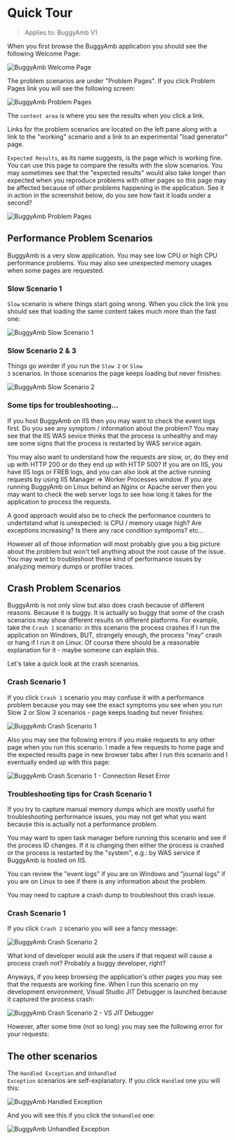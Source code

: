 <h1>Quick Tour</h1>

>Applies to: BuggyAmb V1

When you first browse the BuggyAmb application you should see the following Welcome Page:

![BuggyAmb Welcome Page](Images/browser_welcome_to_buggyamb.png)

The problem scenarios are under "Problem Pages". If you click Problem Pages link you will see the following screen:

![BuggyAmb Problem Pages](Images/browser_problem_pages.png)

The <code>content area</code> is where you see the results when you click a link.

Links for the problem scenarios are located on the left pane along with a link to the "working" scenario and a link to an experimental "load generator" page.

<code>Expected Results</code>, as its name suggests, is the page which is working fine. You can use this page to compare the results with the slow scenarios. You may sometimes see that the "expected results" would also take longer than expected when you reproduce problems with other pages so this page may be affected because of other problems happening in the application. See it in action in the screenshot below, do you see how fast it loads under a second?

![BuggyAmb Problem Pages](Images/browser_expected_results.png)

<h2>Performance Problem Scenarios</h2>

BuggyAmb is a very slow application. You may see low CPU or high CPU performance problems. You may also see unexpected memory usages when some pages are requested.

<h3>Slow Scenario 1</h3>

<code>Slow</code> scenario is where things start going wrong. When you click the link you should see that loading the same content takes much more than the fast one:

![BuggyAmb Slow Scenario 1](Images/browser_problem_slow_1.png)

<h3>Slow Scenario 2 & 3</h3>

Things go weirder if you run the <code>Slow 2</code> or <code>Slow 3</code> scenarios. In those scenarios the page keeps loading but never finishes:

![BuggyAmb Slow Scenario 2](Images/browser_problem_slow_2.png)

<h3>Some tips for troubleshooting...</h3>

If you host BuggyAmb on IIS then you may want to check the event logs first. Do you see any symptom / information about the problem? You may see that the IIS WAS sevice thinks that the process is unhealthy and may see some signs that the process is restarted by WAS service again.

You may also want to understand how the requests are slow, or, do they end up with HTTP 200 or do they end up with HTTP 500? If you are on IIS, you have IIS logs or FREB logs, and you can also look at the active running requests by using IIS Manager => Worker Processes window. If you are running BuggyAmb on Linux behind an Nginx or Apache server then you may want to check the web server logs to see how long it takes for the application to process the requests.

A good approach would also be to check the performance counters to undertstand what is unexpected: is CPU / memory usage high? Are exceptions increasing? Is there any race condition symtpoms? etc...

However all of those information will most probably give you a big picture about the problem but won't tell anything about the root cause of the issue. You may want to troubleshoot these kind of performance issues by analyzing memory dumps or profiler traces.

<h2>Crash Problem Scenarios</h2>

BuggyAmb is not only slow but also does crash because of different reasons. Because it is buggy. It is actually so buggy that some of the crash scenarios may show different results on different platforms. For example, take the <code>Crash 1</code> scenario: in this scenario the process crashes if I run the application on Windows, BUT, strangely enough, the process "may" crash or hang if I run it on Linux. Of course there should be a reasonable explanation for it - maybe someone can explain this.

Let's take a quick look at the crash scenarios.

<h3>Crash Scenario 1</h3>

If you click <code>Crash 1</code> scenario you may confuse it with a performance problem because you may see the exact symptoms you see when you run Slow 2 or Slow 3 scenarios - page keeps loading but never finishes:

![BuggyAmb Crash Scenario 1](Images/browser_problem_crash_1.png)

Also you may see the following errors if you make requests to any other page when you run this scenario. I made a few requests to home page and the expected results page in new browser tabs after I run this scenario and I eventually ended up with this page:

![BuggyAmb Crash Scenario 1 - Connection Reset Error](Images/browser_problem_crash_1_connection_reset_error.png)

<h3>Troubleshooting tips for Crash Scenario 1</h3>

If you try to capture manual memory dumps which are mostly useful for troubleshooting performance issues, you may not get what you want because this is actually not a performance problem.

You may want to open task manager before running this scenario and see if the process ID changes. If it is changing then either the process is crashed or the process is restarted by the "system", e.g.: by WAS service if BuggyAmb is hosted on IIS.

You can review the "event logs" if you are on Windows and "journal logs" if you are on Linux to see if there is any information about the problem.

You may need to capture a crash dump to troubleshoot this crash issue.

<h3>Crash Scenario 1</h3>

If you click <code>Crash 2</code> scenario you will see a fancy message:

![BuggyAmb Crash Scenario 2](Images/browser_problem_crash_2.png)

What kind of developer would ask the users if that request will cause a process crash not? Probably a buggy developer, right?

Anyways, if you keep browsing the application's other pages you may see that the requests are working fine. When I run this scenario on my development environment, Visual Studio JIT Debugger is launched because it captured the process crash:

![BuggyAmb Crash Scenario 2 - VS JIT Debugger](Images/browser_problem_crash_2_jit_debugger.png)

However, after some time (not so long) you may see the following error for your requests:



<h2>The other scenarios</h2>

The <code>Handled Exception</code> and <code>Unhandled Exception</code> scenarios are self-explanatory. If you click <code>Handled</code> one you will this:

![BuggyAmb Handled Exception](Images/browser_problem_handled_exception.png)

And you will see this if you click the <code>Unhandled</code> one:

![BuggyAmb Unhandled Exception](Images/browser_problem_unhandled_exception.png)





